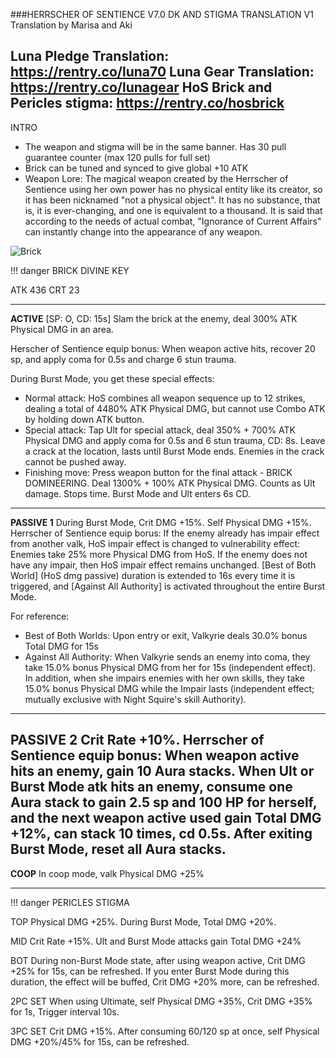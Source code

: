 ###HERRSCHER OF SENTIENCE V7.0 DK AND STIGMA TRANSLATION V1
Translation by Marisa and Aki

Luna Pledge Translation: https://rentry.co/luna70
Luna Gear Translation: https://rentry.co/lunagear
HoS Brick and Pericles stigma: https://rentry.co/hosbrick 
---
INTRO
- The weapon and stigma will be in the same banner. Has 30 pull guarantee counter (max 120 pulls for full set)
- Brick can be tuned and synced to give global +10 ATK
- Weapon Lore: The magical weapon created by the Herrscher of Sentience using her own power has no physical entity like its creator, so it has been nicknamed "not a physical object". It has no substance, that is, it is ever-changing, and one is equivalent to a thousand. It is said that according to the needs of actual combat, "Ignorance of Current Affairs" can instantly change into the appearance of any weapon.

![Brick](https://i.imgur.com/CLSFhWj.png)

!!! danger
    BRICK DIVINE KEY

ATK 436 CRT 23

---
**ACTIVE**
[SP: O, CD: 15s] Slam the brick at the enemy, deal 300% ATK Physical DMG in an area. 

Herscher of Sentience equip bonus: When weapon active hits, recover 20 sp, and apply coma for 0.5s and charge 6 stun trauma.

During Burst Mode, you get these special effects:
- Normal attack: HoS combines all weapon sequence up to 12 strikes, dealing a total of 4480% ATK Physical DMG, but cannot use Combo ATK by holding down ATK button.
- Special attack: Tap Ult for special attack, deal 350% + 700% ATK Physical DMG and apply coma for 0.5s and 6 stun trauma, CD: 8s. Leave a crack at the location, lasts until Burst Mode ends. Enemies in the crack cannot be pushed away.
- Finishing move: Press weapon button for the final attack - BRICK DOMINEERING. Deal 1300% + 100% ATK Physical DMG. Counts as Ult damage. Stops time. Burst Mode and Ult enters 6s CD.
---
**PASSIVE 1**
During Burst Mode, Crit DMG +15%. Self Physical DMG +15%. Herrscher of Sentience equip borus: If the enemy already has impair effect from another valk, HoS impair effect is changed to vulnerability effect: Enemies take 25% more Physical DMG from HoS. If the enemy does not have any impair, then HoS impair effect remains unchanged. [Best of Both World] (HoS dmg passive) duration is extended to 16s every time it is triggered, and [Against All Authority] is activated throughout the entire Burst Mode.

For reference: 
- Best of Both Worlds: Upon entry or exit, Valkyrie deals 30.0% bonus Total DMG for 15s
- Against All Authority: When Valkyrie sends an enemy into coma, they take 15.0% bonus Physical DMG from her for 15s (independent effect). In addition, when she impairs enemies with her own skills, they take 15.0% bonus Physical DMG while the Impair lasts (independent effect; mutually exclusive with Night Squire's skill Authority).
---
**PASSIVE 2**
Crit Rate +10%. Herrscher of Sentience equip bonus: When weapon active hits an enemy, gain 10 Aura stacks. When Ult or Burst Mode atk hits an enemy, consume one Aura stack to gain 2.5 sp and 100 HP for herself, and the next weapon active used gain Total DMG +12%, can stack 10 times, cd 0.5s. After exiting Burst Mode, reset all Aura stacks.
---
**COOP**
In coop mode, valk Physical DMG +25%
___
!!! danger
    PERICLES STIGMA

TOP
Physical DMG +25%. During Burst Mode, Total DMG +20%.

MID
Crit Rate +15%. Ult and Burst Mode attacks gain Total DMG +24%

BOT
During non-Burst Mode state, after using weapon active, Crit DMG +25% for 15s, can be refreshed. If you enter Burst Mode during this duration, the effect will be buffed, Crit DMG +20% more, can be refreshed.

2PC SET
When using Ultimate, self Physical DMG +35%, Crit DMG +35% for 1s, Trigger interval 10s. 

3PC SET
Crit DMG +15%. After consuming 60/120 sp at once, self Physical DMG +20%/45% for 15s, can be refreshed.